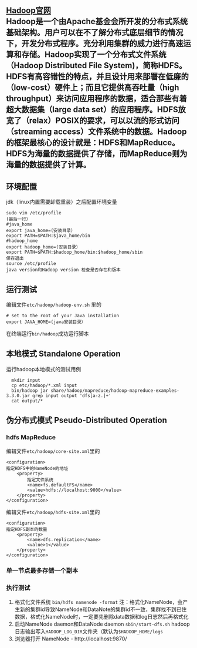 [Hadoop官网](http://hadoop.apache.org/)  
Hadoop是一个由Apache基金会所开发的分布式系统基础架构。用户可以在不了解分布式底层细节的情况下，开发分布式程序。充分利用集群的威力进行高速运算和存储。Hadoop实现了一个分布式文件系统（Hadoop Distributed File System)，简称HDFS。HDFS有高容错性的特点，并且设计用来部署在低廉的（low-cost）硬件上；而且它提供高吞吐量（high throughput）来访问应用程序的数据，适合那些有着超大数据集（large data set）的应用程序。HDFS放宽了（relax）POSIX的要求，可以以流的形式访问（streaming access）文件系统中的数据。Hadoop的框架最核心的设计就是：HDFS和MapReduce。HDFS为海量的数据提供了存储，而MapReduce则为海量的数据提供了计算。
---
## 环境配置 ##
jdk（linux内置需要卸载重装）之后配置环境变量
```
sudo vim /etc/profile
(最后一行）
#java_home
export java_home=(安装目录）
export PATH=$PATH:$java_home/bin
#hadoop_home
export hadoop_home=(安装目录）
export PATH=$PATH:$hadoop_home/bin:$hadoop_home/sbin
保存退出
source /etc/profile
java version和Hadoop version 检查是否存在和版本
```
## 运行测试 ##
编辑文件` etc/hadoop/hadoop-env.sh ` 里的
```
# set to the root of your Java installation
export JAVA_HOME=(java安装目录）
```
在终端运行` bin/hadoop `成功运行脚本
## 本地模式 Standalone Operation ##
运行hadoop本地模式的测试用例
```
  mkdir input
  cp etc/hadoop/*.xml input
  bin/hadoop jar share/hadoop/mapreduce/hadoop-mapreduce-examples-3.3.0.jar grep input output 'dfs[a-z.]+'
  cat output/*
```
## 伪分布式模式 Pseudo-Distributed Operation ##
### hdfs MapReduce ###
编辑文件` etc/hadoop/core-site.xml `里的
```
<configuration>
指定HDFS中的NameNode的地址
    <property>
        指定文件系统
        <name>fs.defaultFS</name>
        <value>hdfs://localhost:9000</value>
    </property>
</configuration>
```
编辑文件` etc/hadoop/hdfs-site.xml `里的
```
<configuration>
指定HDFS副本的数量
    <property>
        <name>dfs.replication</name>
        <value>1</value>
    </property>
</configuration>
```
### 单一节点最多存储一个副本 ###
### 执行测试 ###
1. 格式化文件系统
` bin/hdfs namenode -format `
注：格式化NameNode，会产生新的集群id导致NameNode和DataNote的集群id不一致，集群找不到已住数据，格式化NameNode时，一定要先删除data数据和log日志然后再格式化
2. 启动NameNode daemon和DataNode daemon
` sbin/start-dfs.sh `
hadoop日志输出写入`HADOOP_LOG_DIR`文件夹（默认为` $HADOOP_HOME/logs `
3. 浏览器打开
NameNode - http://localhost:9870/
